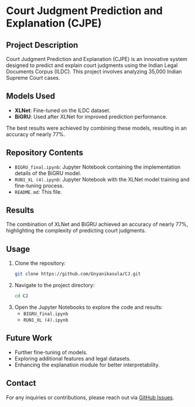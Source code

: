 # Court Judgment Prediction and Explanation (CJPE)

## Project Description

Court Judgment Prediction and Explanation (CJPE) is an innovative system designed to predict and explain court judgments using the Indian Legal Documents Corpus (ILDC). This project involves analyzing 35,000 Indian Supreme Court cases.

## Models Used

- **XLNet**: Fine-tuned on the ILDC dataset.
- **BiGRU**: Used after XLNet for improved prediction performance.

The best results were achieved by combining these models, resulting in an accuracy of nearly 77%.

## Repository Contents

- `BIGRU_final.ipynb`: Jupyter Notebook containing the implementation details of the BiGRU model.
- `RUN1_XL (4).ipynb`: Jupyter Notebook with the XLNet model training and fine-tuning process.
- `README.md`: This file.

## Results

The combination of XLNet and BiGRU achieved an accuracy of nearly 77%, highlighting the complexity of predicting court judgments.

## Usage

1. Clone the repository:
   ```sh
   git clone https://github.com/Gnyanikasula/CJ.git
   ```
2. Navigate to the project directory:
   ```sh
   cd CJ
   ```
3. Open the Jupyter Notebooks to explore the code and results:
   - `BIGRU_final.ipynb`
   - `RUN1_XL (4).ipynb`

## Future Work

- Further fine-tuning of models.
- Exploring additional features and legal datasets.
- Enhancing the explanation module for better interpretability.

## Contact

For any inquiries or contributions, please reach out via [GitHub Issues](https://github.com/Gnyanikasula/CJ/issues).

